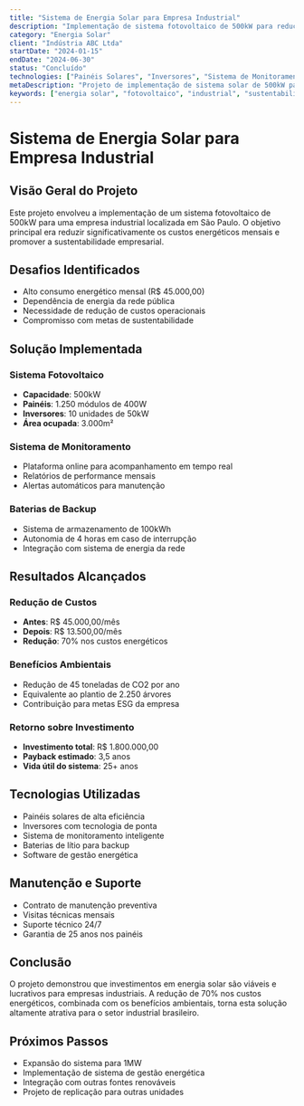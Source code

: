 ```yaml
---
title: "Sistema de Energia Solar para Empresa Industrial"
description: "Implementação de sistema fotovoltaico de 500kW para redução de custos energéticos em empresa industrial"
category: "Energia Solar"
client: "Indústria ABC Ltda"
startDate: "2024-01-15"
endDate: "2024-06-30"
status: "Concluído"
technologies: ["Painéis Solares", "Inversores", "Sistema de Monitoramento", "Baterias de Backup"]
metaDescription: "Projeto de implementação de sistema solar de 500kW para empresa industrial, resultando em redução de 70% nos custos energéticos."
keywords: ["energia solar", "fotovoltaico", "industrial", "sustentabilidade", "500kW"]
---
```


# Sistema de Energia Solar para Empresa Industrial

## Visão Geral do Projeto

Este projeto envolveu a implementação de um sistema fotovoltaico de 500kW para uma empresa industrial localizada em São Paulo. O objetivo principal era reduzir significativamente os custos energéticos mensais e promover a sustentabilidade empresarial.

## Desafios Identificados

- Alto consumo energético mensal (R$ 45.000,00)
- Dependência de energia da rede pública
- Necessidade de redução de custos operacionais
- Compromisso com metas de sustentabilidade

## Solução Implementada

### Sistema Fotovoltaico
- **Capacidade**: 500kW
- **Painéis**: 1.250 módulos de 400W
- **Inversores**: 10 unidades de 50kW
- **Área ocupada**: 3.000m²

### Sistema de Monitoramento
- Plataforma online para acompanhamento em tempo real
- Relatórios de performance mensais
- Alertas automáticos para manutenção

### Baterias de Backup
- Sistema de armazenamento de 100kWh
- Autonomia de 4 horas em caso de interrupção
- Integração com sistema de energia da rede

## Resultados Alcançados

### Redução de Custos
- **Antes**: R$ 45.000,00/mês
- **Depois**: R$ 13.500,00/mês
- **Redução**: 70% nos custos energéticos

### Benefícios Ambientais
- Redução de 45 toneladas de CO2 por ano
- Equivalente ao plantio de 2.250 árvores
- Contribuição para metas ESG da empresa

### Retorno sobre Investimento
- **Investimento total**: R$ 1.800.000,00
- **Payback estimado**: 3,5 anos
- **Vida útil do sistema**: 25+ anos

## Tecnologias Utilizadas

- Painéis solares de alta eficiência
- Inversores com tecnologia de ponta
- Sistema de monitoramento inteligente
- Baterias de lítio para backup
- Software de gestão energética

## Manutenção e Suporte

- Contrato de manutenção preventiva
- Visitas técnicas mensais
- Suporte técnico 24/7
- Garantia de 25 anos nos painéis

## Conclusão

O projeto demonstrou que investimentos em energia solar são viáveis e lucrativos para empresas industriais. A redução de 70% nos custos energéticos, combinada com os benefícios ambientais, torna esta solução altamente atrativa para o setor industrial brasileiro.

## Próximos Passos

- Expansão do sistema para 1MW
- Implementação de sistema de gestão energética
- Integração com outras fontes renováveis
- Projeto de replicação para outras unidades
